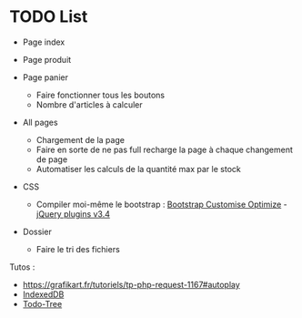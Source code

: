 # TODO List
- Page index

- Page produit

- Page panier
  - Faire fonctionner tous les boutons
  - Nombre d'articles à calculer

- All pages
  - Chargement de la page
  - Faire en sorte de ne pas full recharge la page à chaque changement de page
  - Automatiser les calculs de la quantité max par le stock

- CSS
  - Compiler moi-même le bootstrap : [Bootstrap Customise Optimize](https://getbootstrap.com/docs/5.0/customize/optimize/) - [jQuery plugins v3.4](https://getbootstrap.com/docs/3.4/customize/)

- Dossier
  - Faire le tri des fichiers


Tutos :
- https://grafikart.fr/tutoriels/tp-php-request-1167#autoplay
- [IndexedDB](https://www.ionos.fr/digitalguide/sites-internet/developpement-web/indexeddb/)
- [Todo-Tree](https://github.com/Gruntfuggly/todo-tree#markdown-support)